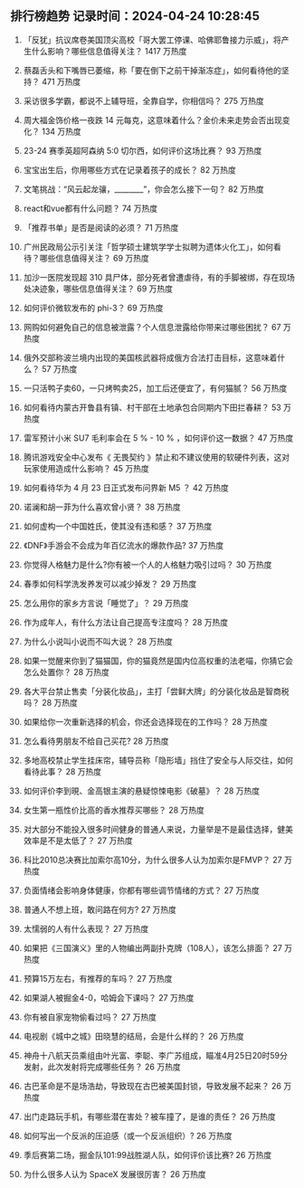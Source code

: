 
## 排行榜趋势 记录时间：2024-04-24 10:28:45
  
  1. 「反犹」抗议席卷美国顶尖高校「哥大罢工停课、哈佛耶鲁接力示威」，将产生什么影响？哪些信息值得关注？ 1417 万热度
    
  2. 蔡磊舌头和下嘴唇已萎缩，称「要在倒下之前干掉渐冻症」，如何看待他的坚持？ 471 万热度
    
  3. 采访很多学霸，都说不上辅导班，全靠自学，你相信吗？ 275 万热度
    
  4. 周大福金饰价格一夜跌 14 元每克，这意味着什么？金价未来走势会否出现变化？ 134 万热度
    
  5. 23-24 赛季英超阿森纳 5:0 切尔西，如何评价这场比赛？ 93 万热度
    
  6. 宝宝出生后，你用哪些方式在记录着孩子的成长？ 82 万热度
    
  7. 文笔挑战：“风云起龙骧，________”，你会怎么接下一句？ 82 万热度
    
  8. react和vue都有什么问题？ 74 万热度
    
  9. 「推荐书单」是否是阅读的必须？ 71 万热度
    
  10. 广州民政局公示引关注「哲学硕士建筑学学士拟聘为遗体火化工」，如何看待？哪些信息值得关注？ 69 万热度
    
  11. 加沙一医院发现超 310 具尸体，部分死者曾遭虐待，有的手脚被绑，存在现场处决迹象，哪些信息值得关注？ 69 万热度
    
  12. 如何评价微软发布的 phi-3？ 69 万热度
    
  13. 网购如何避免自己的信息被泄露？个人信息泄露给你带来过哪些困扰？ 67 万热度
    
  14. 俄外交部称波兰境内出现的美国核武器将成俄方合法打击目标，这意味着什么？ 57 万热度
    
  15. 一只活鸭子卖60，一只烤鸭卖25，加工后还便宜了，有何猫腻？ 56 万热度
    
  16. 如何看待内蒙古开鲁县有镇、村干部在土地承包合同期内下田拦春耕？ 53 万热度
    
  17. 雷军预计小米 SU7 毛利率会在 5 % - 10 % ，如何评价这一数据？ 47 万热度
    
  18. 腾讯游戏安全中心发布《 无畏契约 》禁止和不建议使用的软硬件列表，这对玩家使用造成什么影响？ 45 万热度
    
  19. 如何看待华为 4 月 23 日正式发布问界新 M5 ？ 42 万热度
    
  20. 诺澜和胡一菲为什么喜欢曾小贤？ 38 万热度
    
  21. 如何虚构一个中国姓氏，使其没有违和感？ 37 万热度
    
  22. 《DNF》手游会不会成为年百亿流水的爆款作品? 37 万热度
    
  23. 你觉得人格魅力是什么?你有被一个人的人格魅力吸引过吗？ 30 万热度
    
  24. 春季如何科学洗发养发可以减少掉发？ 29 万热度
    
  25. 怎么用你的家乡方言说「睡觉了」？ 29 万热度
    
  26. 作为成年人，有什么方法让自己提高专注度吗？ 28 万热度
    
  27. 为什么小说叫小说而不叫大说？ 28 万热度
    
  28. 如果一觉醒来你到了猫猫国，你的猫竟然是国内位高权重的法老喵，你猜它会怎么处置你？ 28 万热度
    
  29. 各大平台禁止售卖「分装化妆品」，主打「尝鲜大牌」的分装化妆品是智商税吗？ 28 万热度
    
  30. 如果给你一次重新选择的机会，你还会选择现在的工作吗？ 28 万热度
    
  31. 怎么看待男朋友不给自己买花? 28 万热度
    
  32. 多地高校禁止学生挂床帘，辅导员称「隐形墙」挡住了安全与人际交往，如何看待此事？ 28 万热度
    
  33. 如何评价李到晛、金高银主演的悬疑惊悚电影《破墓》？ 28 万热度
    
  34. 女生第一瓶性价比高的香水推荐买哪些？ 28 万热度
    
  35. 对大部分不能投入很多时间健身的普通人来说，力量举是不是最佳选择，健美效率是不是太低了？ 27 万热度
    
  36. 科比2010总决赛比加索尔高10分，为什么很多人认为加索尔是FMVP？ 27 万热度
    
  37. 负面情绪会影响身体健康，你都有哪些调节情绪的方式？ 27 万热度
    
  38. 普通人不想上班，敢问路在何方? 27 万热度
    
  39. 太懦弱的人有什么表现？ 27 万热度
    
  40. 如果把《三国演义》里的人物编出两副扑克牌（108人），该怎么排面？ 27 万热度
    
  41. 预算15万左右，有推荐的车吗？ 27 万热度
    
  42. 如果湖人被掘金4-0，哈姆会下课吗？ 27 万热度
    
  43. 你有被自家宠物偷看过吗？ 27 万热度
    
  44. 电视剧《城中之城》田晓慧的结局，会是什么样的？ 26 万热度
    
  45. 神舟十八航天员乘组由叶光富、李聪、李广苏组成，瞄准4月25日20时59分发射，此次发射将完成哪些任务？ 26 万热度
    
  46. 古巴革命是不是场浩劫，导致现在古巴被美国封锁，导致发展不起来？ 26 万热度
    
  47. 出门走路玩手机，有哪些潜在害处？被车撞了，是谁的责任？ 26 万热度
    
  48. 如何写出一个反派的压迫感（或一个反派组织）? 26 万热度
    
  49. 季后赛第二场，掘金队101:99战胜湖人队，如何评价该比赛? 26 万热度
    
  50. 为什么很多人认为 SpaceX 发展很厉害？ 26 万热度
    